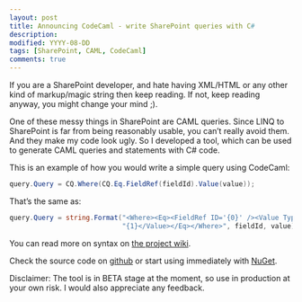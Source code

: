 ```yaml
---
layout: post
title: Announcing CodeCaml - write SharePoint queries with C#
description:
modified: YYYY-08-DD
tags: [SharePoint, CAML, CodeCaml]
comments: true
---
```

If you are a SharePoint developer, and hate having XML/HTML or any other
kind of markup/magic string then keep reading. If not, keep reading
anyway, you might change your mind ;).

One of these messy things in SharePoint are CAML queries. Since LINQ to
SharePoint is far from being reasonably usable, you can’t really avoid
them. And they make my code look ugly. So I developed a tool, which can
be used to generate CAML queries and statements with C\# code.

This is an example of how you would write a simple query using CodeCaml:

```csharp
query.Query = CQ.Where(CQ.Eq.FieldRef(fieldId).Value(value));
```

That’s the same as:

```csharp
query.Query = string.Format("<Where><Eq><FieldRef ID='{0}' /><Value Type='Text'>" + 
                            "{1}</Value></Eq></Where>", fieldId, value);
```

You can read more on syntax on [the project
wiki](https://github.com/Necroskillz/CodeCaml/wiki/CodeCaml).

Check the source code on
[github](https://github.com/Necroskillz/CodeCaml) or start using
immediately with [NuGet](http://www.nuget.org/List/Packages/CodeCaml).

Disclaimer: The tool is in BETA stage at the moment, so use in
production at your own risk. I would also appreciate any feedback.
